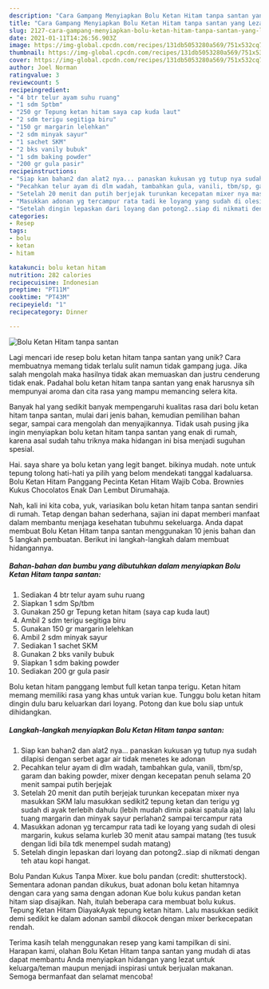 ```yaml
---
description: "Cara Gampang Menyiapkan Bolu Ketan Hitam tanpa santan yang Lezat"
title: "Cara Gampang Menyiapkan Bolu Ketan Hitam tanpa santan yang Lezat"
slug: 2127-cara-gampang-menyiapkan-bolu-ketan-hitam-tanpa-santan-yang-lezat
date: 2021-01-11T14:26:56.903Z
image: https://img-global.cpcdn.com/recipes/131db5053280a569/751x532cq70/bolu-ketan-hitam-tanpa-santan-foto-resep-utama.jpg
thumbnail: https://img-global.cpcdn.com/recipes/131db5053280a569/751x532cq70/bolu-ketan-hitam-tanpa-santan-foto-resep-utama.jpg
cover: https://img-global.cpcdn.com/recipes/131db5053280a569/751x532cq70/bolu-ketan-hitam-tanpa-santan-foto-resep-utama.jpg
author: Joel Norman
ratingvalue: 3
reviewcount: 5
recipeingredient:
- "4 btr telur ayam suhu ruang"
- "1 sdm Sptbm"
- "250 gr Tepung ketan hitam saya cap kuda laut"
- "2 sdm terigu segitiga biru"
- "150 gr margarin lelehkan"
- "2 sdm minyak sayur"
- "1 sachet SKM"
- "2 bks vanily bubuk"
- "1 sdm baking powder"
- "200 gr gula pasir"
recipeinstructions:
- "Siap kan bahan2 dan alat2 nya... panaskan kukusan yg tutup nya sudah dilapisi dengan serbet agar air tidak menetes ke adonan"
- "Pecahkan telur ayam di dlm wadah, tambahkan gula, vanili, tbm/sp, garam dan baking powder, mixer dengan kecepatan penuh selama 20 menit sampai putih berjejak"
- "Setelah 20 menit dan putih berjejak turunkan kecepatan mixer nya masukkan SKM lalu masukkan sedikit2 tepung ketan dan terigu yg sudah di ayak terlebih dahulu (lebih mudah dimix pakai spatula aja) lalu tuang margarin dan minyak sayur perlahan2 sampai tercampur rata"
- "Masukkan adonan yg tercampur rata tadi ke loyang yang sudah di olesi margarin, kukus selama kurleb 30 menit atau sampai matang (tes tusuk dengan lidi bila tdk menempel sudah matang)"
- "Setelah dingin lepaskan dari loyang dan potong2..siap di nikmati dengan teh atau kopi hangat."
categories:
- Resep
tags:
- bolu
- ketan
- hitam

katakunci: bolu ketan hitam 
nutrition: 282 calories
recipecuisine: Indonesian
preptime: "PT11M"
cooktime: "PT43M"
recipeyield: "1"
recipecategory: Dinner

---
```



![Bolu Ketan Hitam tanpa santan](https://img-global.cpcdn.com/recipes/131db5053280a569/751x532cq70/bolu-ketan-hitam-tanpa-santan-foto-resep-utama.jpg)

Lagi mencari ide resep bolu ketan hitam tanpa santan yang unik? Cara membuatnya memang tidak terlalu sulit namun tidak gampang juga. Jika salah mengolah maka hasilnya tidak akan memuaskan dan justru cenderung tidak enak. Padahal bolu ketan hitam tanpa santan yang enak harusnya sih mempunyai aroma dan cita rasa yang mampu memancing selera kita.

Banyak hal yang sedikit banyak mempengaruhi kualitas rasa dari bolu ketan hitam tanpa santan, mulai dari jenis bahan, kemudian pemilihan bahan segar, sampai cara mengolah dan menyajikannya. Tidak usah pusing jika ingin menyiapkan bolu ketan hitam tanpa santan yang enak di rumah, karena asal sudah tahu triknya maka hidangan ini bisa menjadi suguhan spesial.

Hai. saya share ya bolu ketan yang legit banget. bikinya mudah. note untuk tepung tolong hati-hati ya pilih yang belom mendekati tanggal kadaluarsa. Bolu Ketan Hitam Panggang Pecinta Ketan Hitam Wajib Coba. Brownies Kukus Chocolatos Enak Dan Lembut Dirumahaja.


Nah, kali ini kita coba, yuk, variasikan bolu ketan hitam tanpa santan sendiri di rumah. Tetap dengan bahan sederhana, sajian ini dapat memberi manfaat dalam membantu menjaga kesehatan tubuhmu sekeluarga. Anda dapat membuat Bolu Ketan Hitam tanpa santan menggunakan 10 jenis bahan dan 5 langkah pembuatan. Berikut ini langkah-langkah dalam membuat hidangannya.

<!--inarticleads1-->

##### Bahan-bahan dan bumbu yang dibutuhkan dalam menyiapkan Bolu Ketan Hitam tanpa santan:

1. Sediakan 4 btr telur ayam suhu ruang
1. Siapkan 1 sdm Sp/tbm
1. Gunakan 250 gr Tepung ketan hitam (saya cap kuda laut)
1. Ambil 2 sdm terigu segitiga biru
1. Gunakan 150 gr margarin lelehkan
1. Ambil 2 sdm minyak sayur
1. Sediakan 1 sachet SKM
1. Gunakan 2 bks vanily bubuk
1. Siapkan 1 sdm baking powder
1. Sediakan 200 gr gula pasir


Bolu ketan hitam panggang lembut full ketan tanpa terigu. Ketan hitam memang memiliki rasa yang khas untuk varian kue. Tunggu bolu ketan hitam dingin dulu baru keluarkan dari loyang. Potong dan kue bolu siap untuk dihidangkan. 

<!--inarticleads2-->

##### Langkah-langkah menyiapkan Bolu Ketan Hitam tanpa santan:

1. Siap kan bahan2 dan alat2 nya... panaskan kukusan yg tutup nya sudah dilapisi dengan serbet agar air tidak menetes ke adonan
1. Pecahkan telur ayam di dlm wadah, tambahkan gula, vanili, tbm/sp, garam dan baking powder, mixer dengan kecepatan penuh selama 20 menit sampai putih berjejak
1. Setelah 20 menit dan putih berjejak turunkan kecepatan mixer nya masukkan SKM lalu masukkan sedikit2 tepung ketan dan terigu yg sudah di ayak terlebih dahulu (lebih mudah dimix pakai spatula aja) lalu tuang margarin dan minyak sayur perlahan2 sampai tercampur rata
1. Masukkan adonan yg tercampur rata tadi ke loyang yang sudah di olesi margarin, kukus selama kurleb 30 menit atau sampai matang (tes tusuk dengan lidi bila tdk menempel sudah matang)
1. Setelah dingin lepaskan dari loyang dan potong2..siap di nikmati dengan teh atau kopi hangat.


Bolu Pandan Kukus Tanpa Mixer. kue bolu pandan (credit: shutterstock). Sementara adonan pandan dikukus, buat adonan bolu ketan hitamnya dengan cara yang sama dengan adonan Kue bolu kukus pandan ketan hitam siap disajikan. Nah, itulah beberapa cara membuat bolu kukus. Tepung Ketan Hitam DiayakAyak tepung ketan hitam. Lalu masukkan sedikit demi sedikit ke dalam adonan sambil dikocok dengan mixer berkecepatan rendah. 

Terima kasih telah menggunakan resep yang kami tampilkan di sini. Harapan kami, olahan Bolu Ketan Hitam tanpa santan yang mudah di atas dapat membantu Anda menyiapkan hidangan yang lezat untuk keluarga/teman maupun menjadi inspirasi untuk berjualan makanan. Semoga bermanfaat dan selamat mencoba!
